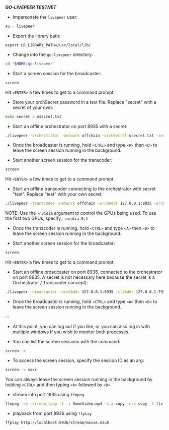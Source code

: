 ***GO-LIVEPEER TESTNET***


* Impersonate the `livepeer` user:

```bash
su - livepeer
```

* Export the library path:

```
export LD_LIBRARY_PATH=/usr/local/lib/
```

* Change into the `go-livepeer` directory:

```bash
cd "$HOME/go-livepeer"
```

* Start a screen session for the broadcaster:

```bash
screen
```

Hit `<ENTER>` a few times to get to a command prompt.

* Store your orchSecret password in a text file. Replace "secret" with a secret of your own:

```bash
echo secret > osecret.txt
```

* Start an offline orchestrator on port 8935 with a secret.

```bash
./livepeer -orchestrator -network offchain -orchSecret osecret.txt -serviceAddr 127.0.0.1:8935 -orchAddr 0.0.0.0:8935
```

* Once the broadcaster is running, hold `<CTRL>` and type `<A>` then `<D>` to leave the screen session running in the background.

* Start another screen session for the transcoder:

```bash
screen
```

Hit `<ENTER>` a few times to get to a command prompt.

* Start an offline transcoder connecting to the orchestrator with secret "test".  Replace "test" with your own secret:

```bash
./livepeer -transcoder -network offchain -orchAddr 127.0.0.1:8935 -orchSecret osecret.txt -nvidia 0
```

NOTE: Use the `-nvidia` argument to control the GPUs being used.  To use the first two GPUs, specify, `-nvidia 0,1`

* Once the transcoder is running, hold `<CTRL>` and type `<A>` then `<D>` to leave the screen session running in the background.

* Start another screen session for the broadcaster:

```bash
screen
```

Hit `<ENTER>` a few times to get to a command prompt.

* Start an offline broadcaster on port 8936, connected to the orchestrator on port 8935. A secret is not necessary here because the secret is a Orchestrator / Transcoder concept):

```bash
./livepeer -broadcaster -orchAddr 127.0.0.1:8935 -cliAddr 127.0.0.1:7936  -httpAddr 127.0.0.1:8936
```

* Once the broadcaster is running, hold `<CTRL>` and type `<A>` then `<D>` to leave the screen session running in the background.

--

* At this point, you can log out if you like, or you can also log in with multiple windows if you wish to monitor both processes.

* You can list the screen sessions with the command:

```bash
screen -x
```

* To access the screen session, specify the session ID as an arg:

```bash
screen -x xxxx
```

You can always leave the screen session running in the background by holding `<CTRL>` and then typing `<A>` followed by `<D>`.

* stream into port 1935 using `ffmpeg`

```bash
ffmpeg -re -stream_loop -1 -i SomeVideo.mp4 -c:a copy -c:v copy -f flv rtmp://localhost:1935/movie
```

* playback from port 8936 using `ffplay`

```bash
ffplay http://localhost:8936/stream/movie.m3u8
```
